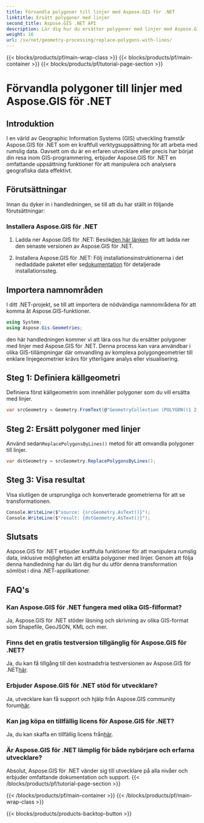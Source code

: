 ```yaml
---
title: Förvandla polygoner till linjer med Aspose.GIS för .NET
linktitle: Ersätt polygoner med linjer
second_title: Aspose.GIS .NET API
description: Lär dig hur du ersätter polygoner med linjer med Aspose.GIS för .NET. Förbättra dina färdigheter i GIS-datamanipulation utan ansträngning.
weight: 16
url: /sv/net/geometry-processing/replace-polygons-with-lines/
---
```


{{< blocks/products/pf/main-wrap-class >}}
{{< blocks/products/pf/main-container >}}
{{< blocks/products/pf/tutorial-page-section >}}

# Förvandla polygoner till linjer med Aspose.GIS för .NET

## Introduktion
I en värld av Geographic Information Systems (GIS) utveckling framstår Aspose.GIS för .NET som en kraftfull verktygsuppsättning för att arbeta med rumslig data. Oavsett om du är en erfaren utvecklare eller precis har börjat din resa inom GIS-programmering, erbjuder Aspose.GIS för .NET en omfattande uppsättning funktioner för att manipulera och analysera geografiska data effektivt.
## Förutsättningar
Innan du dyker in i handledningen, se till att du har ställt in följande förutsättningar:
### Installera Aspose.GIS för .NET
1.  Ladda ner Aspose.GIS för .NET: Besök[den här länken](https://releases.aspose.com/gis/net/) för att ladda ner den senaste versionen av Aspose.GIS för .NET.
   
2.  Installera Aspose.GIS för .NET: Följ installationsinstruktionerna i det nedladdade paketet eller se[dokumentation](https://reference.aspose.com/gis/net/) för detaljerade installationssteg.

## Importera namnområden
I ditt .NET-projekt, se till att importera de nödvändiga namnområdena för att komma åt Aspose.GIS-funktioner.
```csharp
using System;
using Aspose.Gis.Geometries;
```

den här handledningen kommer vi att lära oss hur du ersätter polygoner med linjer med Aspose.GIS för .NET. Denna process kan vara användbar i olika GIS-tillämpningar där omvandling av komplexa polygongeometrier till enklare linjegeometrier krävs för ytterligare analys eller visualisering.
## Steg 1: Definiera källgeometri
Definiera först källgeometrin som innehåller polygoner som du vill ersätta med linjer.
```csharp
var srcGeometry = Geometry.FromText(@"GeometryCollection (POLYGON((1 2, 1 4, 3 4, 3 2)), Point (5 1))");
```
## Steg 2: Ersätt polygoner med linjer
 Använd sedan`ReplacePolygonsByLines()` metod för att omvandla polygoner till linjer.
```csharp
var dstGeometry = srcGeometry.ReplacePolygonsByLines();
```
## Steg 3: Visa resultat
Visa slutligen de ursprungliga och konverterade geometrierna för att se transformationen.
```csharp
Console.WriteLine($"source: {srcGeometry.AsText()}");
Console.WriteLine($"result: {dstGeometry.AsText()}");
```

## Slutsats
Aspose.GIS för .NET erbjuder kraftfulla funktioner för att manipulera rumslig data, inklusive möjligheten att ersätta polygoner med linjer. Genom att följa denna handledning har du lärt dig hur du utför denna transformation sömlöst i dina .NET-applikationer.
## FAQ's
### Kan Aspose.GIS för .NET fungera med olika GIS-filformat?
Ja, Aspose.GIS för .NET stöder läsning och skrivning av olika GIS-format som Shapefile, GeoJSON, KML och mer.
### Finns det en gratis testversion tillgänglig för Aspose.GIS för .NET?
 Ja, du kan få tillgång till den kostnadsfria testversionen av Aspose.GIS för .NET[här](https://releases.aspose.com/).
### Erbjuder Aspose.GIS för .NET stöd för utvecklare?
 Ja, utvecklare kan få support och hjälp från Aspose.GIS community forum[här](https://forum.aspose.com/c/gis/33).
### Kan jag köpa en tillfällig licens för Aspose.GIS för .NET?
 Ja, du kan skaffa en tillfällig licens från[här](https://purchase.aspose.com/temporary-license/).
### Är Aspose.GIS för .NET lämplig för både nybörjare och erfarna utvecklare?
Absolut, Aspose.GIS för .NET vänder sig till utvecklare på alla nivåer och erbjuder omfattande dokumentation och support.
{{< /blocks/products/pf/tutorial-page-section >}}

{{< /blocks/products/pf/main-container >}}
{{< /blocks/products/pf/main-wrap-class >}}

{{< blocks/products/products-backtop-button >}}
